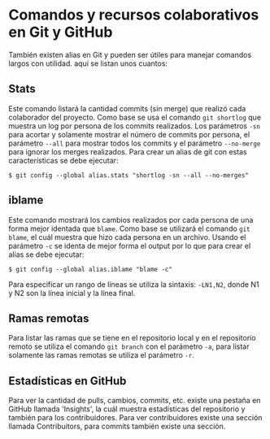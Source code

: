 # Comandos y recursos colaborativos en Git y GitHub

También existen alias en Git y pueden ser útiles para manejar comandos largos con utilidad. aquí se listan unos cuantos:

## Stats

Este comando listará la cantidad commits (sin merge) que realizó cada colaborador del proyecto. Como base se usa el comando `git shortlog` que muestra un log por persona de los commits realizados. Los parámetros `-sn` para acortar y solamente mostrar el número de commits por persona, el parámetro `--all` para mostrar todos los commits y el parámetro `--no-merge` para ignorar los merges realizados. Para crear un alias de git con estas características se debe ejecutar:
~~~
$ git config --global alias.stats "shortlog -sn --all --no-merges"
~~~


## iblame

Este comando mostrará los cambios realizados por cada persona de una forma mejor identada que `blame`. Como base se utilizará el comando `git blame`, el cuál muestra que hizo cada persona en un archivo. Usando el parámetro `-c` se identa de mejor forma el output por lo que para crear el alias se debe ejecutar:
~~~
$ git config --global alias.iblame "blame -c"
~~~
Para especificar un rango de líneas se utiliza la sintaxis: `-LN1,N2`, donde N1 y N2 son la línea inicial y la línea final.


## Ramas remotas

Para listar las ramas que se tiene en el repositorio local y en el repositorio remoto se utiliza el comando `git branch` con el parámetro `-a`, para listar solamente las ramas remotas se utiliza el parámetro `-r`.


## Estadísticas en GitHub

Para ver la cantidad de pulls, cambios, commits, etc. existe una pestaña en GitHub llamada 'Insights', la cuál muestra estadísticas del repositorio y también para los contribuidores. Para ver contribuidores existe una sección llamada Contribuitors, para commits también existe una sección.
